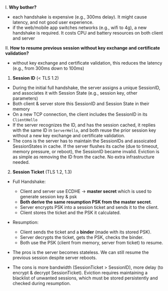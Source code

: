 I. **Why bother?**
- each handshake is expensive (e.g., 300ms delay). It might cause latency, and not good user experience.
- if the web/mobile app switches networks (e.g., wifi to 4g), a new handshake is required. It costs CPU and battery resources on both client and server

II. **How to resume previous session without key exchange and certificate validation?**

- without key exchange and certificate validation, this reduces the latency (e.g., from 300ms down to 100ms)

1. **Session ID** (< TLS 1.2)
- During the initial full handshake, the server assigns a unique SessionID, and associates it with Session State (e.g., session key, other parameters)
- Both client & server store this SessionID and Session State in their memory
- On a new TCP connection, the client includes the SessionID in its `ClientHello`
- If the server recognizes the ID, and has the session cached, it replies with the same ID in `ServerHello`, and both reuse the prior session key without a new key exchange and certificate validation.
- The cons is the server has to maintain the SessionIDs and assoicated SessionStates in cache. If the server flushes its cache (due to timeout, memory pressure, or reboot), the SessionID became invalid. Eviction is as simple as removing the ID from the cache. No extra infrastructure needed.

2. **Session Ticket** (TLS 1.2, 1.3)
   
  - Full Handshake:
    - Client and server use ECDHE → **master secret** which is used to generate session key & psk
    - **Both derive the same resumption PSK from the master secret**.
    - Server encrypts PSK into a session ticket and sends it to the client.
    - Client stores the ticket and the PSK it calculated.

  - Resumption:
    - Client sends the ticket and a **binder** (made with its stored PSK).
    - Server decrypts the ticket, gets the PSK, checks the binder.
    - Both use the PSK (client from memory, server from ticket) to resume.

- The pros is the server becomes stateless. We can still resume the previous session despite server reboots.
- The cons is more bandwidth (SessionTicket > SessionID), more delay (to encrypt & decrypt SessionTicket). Eviction requires maintaining a blacklist of unwanted sessions, which must be stored persistently and checked during resumption.


